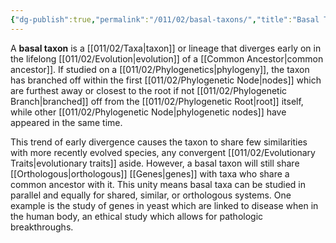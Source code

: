 ```yaml
---
{"dg-publish":true,"permalink":"/011/02/basal-taxons/","title":"Basal Taxons","tags":["BIOL422"]}
---
```


A **basal taxon** is a [[011/02/Taxa\|taxon]] or lineage that diverges early on in the lifelong [[011/02/Evolution\|evolution]] of a [[Common Ancestor\|common ancestor]]. If studied on a [[011/02/Phylogenetics\|phylogeny]], the taxon has branched off within the first [[011/02/Phylogenetic Node\|nodes]] which are furthest away or closest to the root if not [[011/02/Phylogenetic Branch\|branched]] off from the [[011/02/Phylogenetic Root\|root]] itself, while other [[011/02/Phylogenetic Node\|phylogenetic nodes]] have appeared in the same time.

This trend of early divergence causes the taxon to share few similarities with more recently evolved species, any convergent [[011/02/Evolutionary Traits\|evolutionary traits]] aside. However, a basal taxon will still share [[Orthologous\|orthologous]] [[Genes\|genes]] with taxa who share a common ancestor with it. This unity means basal taxa can be studied in parallel and equally for shared, similar, or orthologous systems. One example is the study of genes in yeast which are linked to disease when in the human body, an ethical study which allows for pathologic breakthroughs.